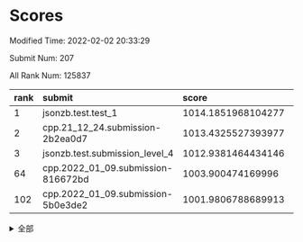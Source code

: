 # Scores

Modified Time: 2022-02-02 20:33:29

Submit Num: 207

All Rank Num: 125837

| rank |               submit               |       score        |       sigma        | pk_num |
| :--- | :--------------------------------- | :----------------- | :----------------- | :----- |
| 1    | jsonzb.test.test_1                 | 1014.1851968104277 | 0.8427267396938282 | 2428   |
| 2    | cpp.21_12_24.submission-2b2ea0d7   | 1013.4325527393977 | 0.7815687703754849 | 2432   |
| 3    | jsonzb.test.submission_level_4     | 1012.9381464434146 | 0.8287833636487425 | 2432   |
| 64   | cpp.2022_01_09.submission-816672bd | 1003.900474169996  | 0.7250109665819804 | 2433   |
| 102  | cpp.2022_01_09.submission-5b0e3de2 | 1001.9806788689913 | 0.7136253200520587 | 2429   |


<details>
<summary>全部</summary>

| rank |                 submit                 |       score        |       sigma        | pk_num |
| :--- | :------------------------------------- | :----------------- | :----------------- | :----- |
| 1    | jsonzb.test.test_1                     | 1014.1851968104277 | 0.8427267396938282 | 2428   |
| 2    | cpp.21_12_24.submission-2b2ea0d7       | 1013.4325527393977 | 0.7815687703754849 | 2432   |
| 3    | jsonzb.test.submission_level_4         | 1012.9381464434146 | 0.8287833636487425 | 2432   |
| 4    | gobigger.level_3.submission_level_3_29 | 1011.6506570576773 | 0.7926089044398797 | 2433   |
| 5    | gobigger.level_3.submission_level_3_2  | 1011.6498326955252 | 0.7829018322388619 | 2428   |
| 6    | gobigger.level_3.submission_level_3_27 | 1011.4386926051827 | 0.7855583807146941 | 2432   |
| 7    | gobigger.level_3.submission_level_3_32 | 1011.375697973334  | 0.7974909406248565 | 2429   |
| 8    | gobigger.level_3.submission_level_3_49 | 1011.287294076541  | 0.7794926697461508 | 2430   |
| 9    | gobigger.level_3.submission_level_3_16 | 1011.007563236976  | 0.7700994962338364 | 2431   |
| 10   | gobigger.level_3.submission_level_3_8  | 1010.9469457384281 | 0.7729488008232661 | 2438   |
| 11   | gobigger.level_3.submission_level_3_20 | 1010.9283223940402 | 0.7482848901910631 | 2433   |
| 12   | gobigger.level_3.submission_level_3_46 | 1010.9166710437952 | 0.7820441112562956 | 2433   |
| 13   | gobigger.level_3.submission_level_3_35 | 1010.8960258054645 | 0.7673786951146142 | 2431   |
| 14   | gobigger.level_3.submission_level_3_28 | 1010.8558433961816 | 0.7717485083712479 | 2434   |
| 15   | gobigger.level_3.submission_level_3_23 | 1010.7448755981768 | 0.7690608291032196 | 2434   |
| 16   | gobigger.level_3.submission_level_3_39 | 1010.5441402987802 | 0.7702304225879049 | 2432   |
| 17   | gobigger.level_3.submission_level_3_26 | 1010.4893284306839 | 0.7591946433753661 | 2430   |
| 18   | gobigger.level_3.submission_level_3_33 | 1010.3396318036479 | 0.7415082843976557 | 2433   |
| 19   | gobigger.level_3.submission_level_3_40 | 1010.2888957782461 | 0.7792462920184897 | 2434   |
| 20   | gobigger.level_3.submission_level_3_47 | 1010.2485298477623 | 0.7620448998885258 | 2434   |
| 21   | gobigger.level_3.submission_level_3_17 | 1010.2367151178656 | 0.7522323011451189 | 2428   |
| 22   | gobigger.level_3.submission_level_3_24 | 1010.1773638186057 | 0.7840869035527012 | 2435   |
| 23   | gobigger.level_3.submission_level_3_13 | 1010.0978216359289 | 0.7596724592142269 | 2432   |
| 24   | gobigger.level_3.submission_level_3_22 | 1010.0852142796293 | 0.7503499992767583 | 2428   |
| 25   | gobigger.level_3.submission_level_3_34 | 1010.071556102812  | 0.786335376309882  | 2428   |
| 26   | gobigger.level_3.submission_level_3_7  | 1009.9008873610258 | 0.7485396545615175 | 2434   |
| 27   | gobigger.level_3.submission_level_3_19 | 1009.8617389464974 | 0.7516404711111778 | 2432   |
| 28   | gobigger.level_3.submission_level_3_30 | 1009.7439505946536 | 0.7555632184841818 | 2427   |
| 29   | gobigger.level_3.submission_level_3_11 | 1009.7395497645963 | 0.7519200280358959 | 2433   |
| 30   | gobigger.level_3.submission_level_3_1  | 1009.6480091164887 | 0.7630901730137235 | 2429   |
| 31   | gobigger.level_3.submission_level_3_31 | 1009.6178260106949 | 0.7546264696929891 | 2432   |
| 32   | gobigger.level_3.submission_level_3_0  | 1009.5801141593522 | 0.7605856470976307 | 2434   |
| 33   | gobigger.level_3.submission_level_3_10 | 1009.561985858359  | 0.7470228214464879 | 2433   |
| 34   | gobigger.level_3.submission_level_3_44 | 1009.5205829259901 | 0.7508746159893709 | 2429   |
| 35   | gobigger.level_3.submission_level_3_12 | 1009.5018485431323 | 0.7380257281113491 | 2432   |
| 36   | gobigger.level_3.submission_level_3_15 | 1009.4725875075056 | 0.7660748654494295 | 2434   |
| 37   | gobigger.level_3.submission_level_3_41 | 1009.4067363970687 | 0.7717264344950566 | 2426   |
| 38   | gobigger.level_3.submission_level_3_37 | 1009.3932315932104 | 0.7580225966716408 | 2436   |
| 39   | gobigger.level_3.submission_level_3_43 | 1009.3925228924682 | 0.7689957075599738 | 2433   |
| 40   | gobigger.level_3.submission_level_3_4  | 1009.3259604277056 | 0.750253468578491  | 2429   |
| 41   | gobigger.level_3.submission_level_3_6  | 1009.2567593640692 | 0.7502279944554657 | 2431   |
| 42   | gobigger.level_3.submission_level_3_25 | 1009.2475574163768 | 0.7612459352682465 | 2435   |
| 43   | gobigger.level_3.submission_level_3_14 | 1009.2037327571302 | 0.7546074389091779 | 2434   |
| 44   | gobigger.level_3.submission_level_3_5  | 1009.1198015456107 | 0.7831940233023211 | 2434   |
| 45   | gobigger.level_3.submission_level_3_18 | 1009.1134311694136 | 0.7606675916031411 | 2433   |
| 46   | gobigger.level_3.submission_level_3_42 | 1008.9543910621929 | 0.7477055454921412 | 2432   |
| 47   | gobigger.level_3.submission_level_3_38 | 1008.9438971426804 | 0.7526581296737306 | 2430   |
| 48   | gobigger.level_3.submission_level_3_45 | 1008.928944211382  | 0.7561398838350252 | 2437   |
| 49   | gobigger.level_3.submission_level_3_36 | 1008.8953508053609 | 0.7628435887709971 | 2436   |
| 50   | gobigger.level_3.submission_level_3_9  | 1008.8373814781936 | 0.747404888395797  | 2428   |
| 51   | gobigger.level_3.submission_level_3_48 | 1008.6714600279214 | 0.7297669463324624 | 2428   |
| 52   | gobigger.level_3.submission_level_3_21 | 1008.6540674479089 | 0.7408145940164974 | 2431   |
| 53   | gobigger.level_3.submission_level_3_3  | 1008.3969128835287 | 0.7405986529950968 | 2430   |
| 54   | gobigger.level_1.submission_level_1_46 | 1004.4941373091604 | 0.720490718441256  | 2431   |
| 55   | gobigger.level_1.submission_level_1_10 | 1004.3610594782363 | 0.7265608500338336 | 2437   |
| 56   | gobigger.level_1.submission_level_1_5  | 1004.3278259815547 | 0.717099715361126  | 2430   |
| 57   | gobigger.level_1.submission_level_1_24 | 1004.289326771941  | 0.7225183071628821 | 2432   |
| 58   | gobigger.level_1.submission_level_1_4  | 1004.2402961060725 | 0.7216368251737865 | 2430   |
| 59   | gobigger.level_1.submission_level_1_31 | 1004.2202936711294 | 0.7182152015862734 | 2429   |
| 60   | gobigger.level_1.submission_level_1_23 | 1004.0345565840623 | 0.7128900014751368 | 2435   |
| 61   | gobigger.level_1.submission_level_1_12 | 1004.0277611489234 | 0.7293109799413173 | 2429   |
| 62   | gobigger.level_1.submission_level_1_42 | 1003.9342551921942 | 0.7083369911131314 | 2432   |
| 63   | gobigger.level_1.submission_level_1_15 | 1003.9055389663431 | 0.7246284962363151 | 2430   |
| 64   | cpp.2022_01_09.submission-816672bd     | 1003.900474169996  | 0.7250109665819804 | 2433   |
| 65   | gobigger.level_1.submission_level_1_25 | 1003.8871192533356 | 0.7061522178704351 | 2428   |
| 66   | gobigger.level_1.submission_level_1_26 | 1003.8842378553256 | 0.730736892858131  | 2431   |
| 67   | gobigger.level_1.submission_level_1_39 | 1003.7685577642686 | 0.7119536885759663 | 2430   |
| 68   | gobigger.level_1.submission_level_1_22 | 1003.7266783509978 | 0.7235261529246068 | 2436   |
| 69   | gobigger.level_1.submission_level_1_41 | 1003.7134169611179 | 0.7192887159170872 | 2431   |
| 70   | gobigger.level_1.submission_level_1_20 | 1003.6888091647694 | 0.7168497488229862 | 2430   |
| 71   | gobigger.level_1.submission_level_1_48 | 1003.5859640203557 | 0.725486654319188  | 2432   |
| 72   | gobigger.level_1.submission_level_1_43 | 1003.5839630025491 | 0.7164946127046009 | 2427   |
| 73   | gobigger.level_1.submission_level_1_36 | 1003.5838523607356 | 0.7201673537911015 | 2434   |
| 74   | gobigger.level_1.submission_level_1_29 | 1003.5800348951547 | 0.715572065242809  | 2434   |
| 75   | gobigger.level_1.submission_level_1_40 | 1003.5667828818977 | 0.7139789758714927 | 2429   |
| 76   | gobigger.level_1.submission_level_1_34 | 1003.4970682903187 | 0.7102699177273696 | 2436   |
| 77   | gobigger.level_1.submission_level_1_38 | 1003.487196491805  | 0.711637547950125  | 2435   |
| 78   | gobigger.level_1.submission_level_1_0  | 1003.4634687308682 | 0.7156672639517042 | 2433   |
| 79   | gobigger.level_1.submission_level_1_17 | 1003.4375071281852 | 0.7090659316735015 | 2437   |
| 80   | gobigger.level_1.submission_level_1_1  | 1003.4291079706671 | 0.71693916400232   | 2432   |
| 81   | gobigger.level_1.submission_level_1_6  | 1003.4009906314803 | 0.71333014666565   | 2432   |
| 82   | gobigger.level_1.submission_level_1_9  | 1003.3753627848679 | 0.7098867708226916 | 2431   |
| 83   | gobigger.level_1.submission_level_1_32 | 1003.3588815937152 | 0.7117936991176844 | 2435   |
| 84   | gobigger.level_1.submission_level_1_30 | 1003.2608861718991 | 0.713872799102338  | 2428   |
| 85   | gobigger.level_1.submission_level_1_44 | 1003.231875374134  | 0.7129336835535494 | 2432   |
| 86   | gobigger.level_1.submission_level_1_49 | 1003.2092832418039 | 0.7184157070971832 | 2428   |
| 87   | gobigger.level_1.submission_level_1_28 | 1003.2081494137055 | 0.7120563471368389 | 2430   |
| 88   | gobigger.level_1.submission_level_1_16 | 1003.0348194952335 | 0.7124881132463006 | 2430   |
| 89   | gobigger.level_1.submission_level_1_2  | 1002.9496481386317 | 0.7178571613171406 | 2435   |
| 90   | gobigger.level_1.submission_level_1_19 | 1002.9048176268369 | 0.7205667197320379 | 2433   |
| 91   | gobigger.level_1.submission_level_1_21 | 1002.8285974861151 | 0.7259591759460939 | 2432   |
| 92   | gobigger.level_1.submission_level_1_18 | 1002.8247752689025 | 0.7188224063583111 | 2438   |
| 93   | gobigger.level_1.submission_level_1_13 | 1002.8166356619636 | 0.732411346901963  | 2429   |
| 94   | gobigger.level_1.submission_level_1_7  | 1002.8164243077737 | 0.7126663449667524 | 2432   |
| 95   | gobigger.level_1.submission_level_1_14 | 1002.6556848595873 | 0.7160680549721002 | 2432   |
| 96   | gobigger.level_1.submission_level_1_37 | 1002.6507481167637 | 0.7235975268211509 | 2429   |
| 97   | gobigger.level_1.submission_level_1_47 | 1002.6474225522372 | 0.7210002075258896 | 2429   |
| 98   | gobigger.level_1.submission_level_1_8  | 1002.5846115858837 | 0.7188752446515586 | 2430   |
| 99   | gobigger.level_1.submission_level_1_45 | 1002.5727855795498 | 0.7239043928156064 | 2433   |
| 100  | gobigger.level_1.submission_level_1_27 | 1002.4812770541697 | 0.7069378065156819 | 2436   |
| 101  | gobigger.level_1.submission_level_1_3  | 1002.2838800611577 | 0.710953039117867  | 2435   |
| 102  | cpp.2022_01_09.submission-5b0e3de2     | 1001.9806788689913 | 0.7136253200520587 | 2429   |
| 103  | gobigger.level_1.submission_level_1_11 | 1001.847148908883  | 0.718531006589926  | 2431   |
| 104  | gobigger.level_1.submission_level_1_35 | 1001.5904186332806 | 0.7178559339508295 | 2432   |
| 105  | gobigger.level_1.submission_level_1_33 | 1001.4682710943287 | 0.720954719429251  | 2432   |
| 106  | gobigger.random.submission_random_22   | 997.8408797475792  | 0.7103000437571881 | 2431   |
| 107  | gobigger.random.submission_random_32   | 997.1799795388472  | 0.7022137434213512 | 2434   |
| 108  | gobigger.random.submission_random_12   | 997.0605050848543  | 0.7096478896721624 | 2431   |
| 109  | gobigger.random.submission_random_19   | 996.8989169060784  | 0.7050419692421067 | 2426   |
| 110  | gobigger.random.submission_random_48   | 996.7011402515507  | 0.6987087889492666 | 2431   |
| 111  | gobigger.random.submission_random_28   | 996.6478748934413  | 0.7151332027847295 | 2426   |
| 112  | gobigger.random.submission_random_41   | 996.5840909610871  | 0.7084668161217749 | 2433   |
| 113  | gobigger.random.submission_random_40   | 996.575091453487   | 0.7148117117748296 | 2434   |
| 114  | gobigger.random.submission_random_42   | 996.5641432934577  | 0.7262272678036659 | 2432   |
| 115  | gobigger.random.submission_random_6    | 996.5252468597454  | 0.714198826848203  | 2430   |
| 116  | gobigger.random.submission_random_21   | 996.4599987579742  | 0.7141629065616601 | 2432   |
| 117  | gobigger.random.submission_random_49   | 996.4505249170005  | 0.7047710125456854 | 2434   |
| 118  | gobigger.random.submission_random_24   | 996.2942825232794  | 0.7090672401900762 | 2431   |
| 119  | gobigger.random.submission_random_39   | 996.2634846957142  | 0.7107861186104825 | 2432   |
| 120  | gobigger.random.submission_random_46   | 996.2233863258615  | 0.709557472938589  | 2437   |
| 121  | gobigger.random.submission_random_27   | 996.2187788077975  | 0.7105035315363244 | 2430   |
| 122  | gobigger.random.submission_random_23   | 996.1272374568938  | 0.7071298865914181 | 2430   |
| 123  | gobigger.random.submission_random_9    | 996.1248407949382  | 0.7031141736420957 | 2431   |
| 124  | gobigger.random.submission_random_38   | 996.0960858948412  | 0.7125163630597499 | 2434   |
| 125  | gobigger.random.submission_random_16   | 996.0863239640577  | 0.7134875823237504 | 2435   |
| 126  | gobigger.random.submission_random_10   | 996.0460785187092  | 0.7147755243498853 | 2430   |
| 127  | gobigger.random.submission_random_25   | 995.9983393180121  | 0.6970694758641888 | 2433   |
| 128  | gobigger.random.submission_random_31   | 995.9856647310031  | 0.7120686619927235 | 2433   |
| 129  | gobigger.random.submission_random_36   | 995.9729855907542  | 0.70198816448849   | 2427   |
| 130  | gobigger.random.submission_random_29   | 995.9624120760423  | 0.706940345161782  | 2434   |
| 131  | gobigger.random.submission_random_30   | 995.8949842526225  | 0.7227076744683396 | 2432   |
| 132  | gobigger.random.submission_random_11   | 995.88464381745    | 0.7070100996254843 | 2435   |
| 133  | gobigger.random.submission_random_26   | 995.8625537541213  | 0.7095210170109627 | 2433   |
| 134  | gobigger.random.submission_random_1    | 995.7896008049481  | 0.6994634972626432 | 2431   |
| 135  | gobigger.random.submission_random_17   | 995.6752720365128  | 0.7088294572473237 | 2434   |
| 136  | gobigger.random.submission_random_47   | 995.667104420673   | 0.702198946539442  | 2434   |
| 137  | gobigger.random.submission_random_15   | 995.6422467494062  | 0.7141225155042078 | 2431   |
| 138  | gobigger.random.submission_random_8    | 995.6356005166334  | 0.7028923277560718 | 2428   |
| 139  | gobigger.random.submission_random_2    | 995.579422625279   | 0.722079498810909  | 2430   |
| 140  | gobigger.random.submission_random_34   | 995.5111303739682  | 0.7204471461582612 | 2426   |
| 141  | gobigger.random.submission_random_44   | 995.5030881148779  | 0.7210226812153854 | 2430   |
| 142  | gobigger.random.submission_random_4    | 995.4823419551499  | 0.7295031729640384 | 2432   |
| 143  | gobigger.random.submission_random_45   | 995.4663289566712  | 0.6975691068092366 | 2434   |
| 144  | gobigger.random.submission_random_3    | 995.3678307150117  | 0.7188524594588482 | 2434   |
| 145  | gobigger.random.submission_random_5    | 995.3471063160976  | 0.7031257323085832 | 2427   |
| 146  | gobigger.random.submission_random_13   | 995.2379497093451  | 0.7047245845750552 | 2434   |
| 147  | gobigger.random.submission_random_18   | 995.2141960022896  | 0.7043419425138946 | 2427   |
| 148  | gobigger.random.submission_random_20   | 995.1140068648454  | 0.7183607408040403 | 2431   |
| 149  | gobigger.random.submission_random_7    | 994.9993513604036  | 0.7021118660661185 | 2430   |
| 150  | gobigger.random.submission_random_37   | 994.9868752406619  | 0.7091813750465282 | 2432   |
| 151  | gobigger.random.submission_random_43   | 994.8762492440837  | 0.7171447520966325 | 2429   |
| 152  | gobigger.random.submission_random_14   | 994.7319083080528  | 0.7197844755277601 | 2428   |
| 153  | gobigger.random.submission_random_35   | 994.641936229574   | 0.7256778177660408 | 2430   |
| 154  | gobigger.random.submission_random_33   | 994.5307406206342  | 0.7286084158926741 | 2429   |
| 155  | gobigger.level_2.submission_level_2_34 | 993.9295255974041  | 0.7411447159713751 | 2436   |
| 156  | gobigger.level_2.submission_level_2_20 | 993.7657384566302  | 0.737910623156166  | 2430   |
| 157  | gobigger.random.submission_random_0    | 993.6825367833579  | 0.7122940900366372 | 2424   |
| 158  | gobigger.level_2.submission_level_2_8  | 993.2657458735052  | 0.7325055828709209 | 2436   |
| 159  | gobigger.level_2.submission_level_2_10 | 993.1037170403964  | 0.7405595138268587 | 2436   |
| 160  | gobigger.level_2.submission_level_2_49 | 993.0592587850841  | 0.724764844127699  | 2428   |
| 161  | gobigger.level_2.submission_level_2_39 | 993.0587079372563  | 0.740002559807745  | 2433   |
| 162  | gobigger.level_2.submission_level_2_31 | 993.0555220545144  | 0.7279651676732316 | 2437   |
| 163  | gobigger.level_2.submission_level_2_36 | 992.9086225258816  | 0.7402305805096469 | 2432   |
| 164  | gobigger.level_2.submission_level_2_19 | 992.7605915698359  | 0.7383996827582395 | 2434   |
| 165  | gobigger.level_2.submission_level_2_0  | 992.7317667592275  | 0.7473573799938308 | 2438   |
| 166  | gobigger.level_2.submission_level_2_1  | 992.7233514321966  | 0.7125005598954455 | 2432   |
| 167  | gobigger.level_2.submission_level_2_40 | 992.6982023356175  | 0.7220805127273613 | 2425   |
| 168  | gobigger.level_2.submission_level_2_37 | 992.6449815941102  | 0.7457450709841744 | 2429   |
| 169  | gobigger.level_2.submission_level_2_23 | 992.6363333155143  | 0.7311085575336428 | 2425   |
| 170  | gobigger.level_2.submission_level_2_2  | 992.6210289264169  | 0.7317855895500827 | 2426   |
| 171  | gobigger.level_2.submission_level_2_46 | 992.5706153731608  | 0.7426201997028538 | 2430   |
| 172  | gobigger.level_2.submission_level_2_11 | 992.4971582153843  | 0.7566139955817526 | 2435   |
| 173  | gobigger.level_2.submission_level_2_28 | 992.4836037212892  | 0.7618840893685189 | 2426   |
| 174  | gobigger.level_2.submission_level_2_17 | 992.4407702912442  | 0.7305585924037533 | 2430   |
| 175  | gobigger.level_2.submission_level_2_21 | 992.3616057803159  | 0.7333101613688866 | 2431   |
| 176  | gobigger.level_2.submission_level_2_7  | 992.3318046292992  | 0.7435804706573748 | 2430   |
| 177  | gobigger.level_2.submission_level_2_6  | 992.1693964280646  | 0.7372388236811446 | 2430   |
| 178  | gobigger.level_2.submission_level_2_45 | 992.1359885240935  | 0.7400231262465901 | 2436   |
| 179  | gobigger.level_2.submission_level_2_16 | 992.1161431307705  | 0.7514783952729808 | 2427   |
| 180  | gobigger.level_2.submission_level_2_26 | 992.0994554433184  | 0.7353938393854712 | 2435   |
| 181  | gobigger.level_2.submission_level_2_3  | 992.0913966143289  | 0.7321946517278574 | 2432   |
| 182  | gobigger.level_2.submission_level_2_13 | 992.0883829427198  | 0.7396607123415267 | 2431   |
| 183  | gobigger.level_2.submission_level_2_48 | 991.9828855255514  | 0.7408324487245826 | 2430   |
| 184  | gobigger.level_2.submission_level_2_38 | 991.9048110748845  | 0.7344423414546245 | 2433   |
| 185  | gobigger.level_2.submission_level_2_29 | 991.8902627450989  | 0.7516246596361507 | 2435   |
| 186  | gobigger.level_2.submission_level_2_22 | 991.8454031245062  | 0.7311805995733008 | 2432   |
| 187  | gobigger.level_2.submission_level_2_14 | 991.8048216810546  | 0.7345155559451472 | 2431   |
| 188  | gobigger.level_2.submission_level_2_33 | 991.7683433081717  | 0.7338357482168452 | 2433   |
| 189  | gobigger.level_2.submission_level_2_27 | 991.7536565937856  | 0.7605027369054775 | 2435   |
| 190  | gobigger.level_2.submission_level_2_35 | 991.6914420612433  | 0.7568509567890556 | 2423   |
| 191  | gobigger.level_2.submission_level_2_44 | 991.6673354904668  | 0.7729629215491299 | 2434   |
| 192  | gobigger.level_2.submission_level_2_12 | 991.6162129371224  | 0.7578410283207243 | 2434   |
| 193  | gobigger.level_2.submission_level_2_32 | 991.5064088894493  | 0.7587406785328668 | 2435   |
| 194  | gobigger.level_2.submission_level_2_41 | 991.4738915075159  | 0.7337517672736461 | 2430   |
| 195  | gobigger.level_2.submission_level_2_30 | 991.3274694017305  | 0.7623005043608633 | 2429   |
| 196  | gobigger.level_2.submission_level_2_15 | 991.297139198523   | 0.7569123981174094 | 2429   |
| 197  | gobigger.level_2.submission_level_2_42 | 991.2714827017734  | 0.7512502579102243 | 2434   |
| 198  | gobigger.level_2.submission_level_2_24 | 991.2001177488014  | 0.7639896805456199 | 2433   |
| 199  | gobigger.level_2.submission_level_2_9  | 991.1683396347171  | 0.7533882797543131 | 2430   |
| 200  | gobigger.level_2.submission_level_2_5  | 990.9438692370444  | 0.7514471989045552 | 2432   |
| 201  | gobigger.level_2.submission_level_2_25 | 990.874399939485   | 0.7594926097031282 | 2431   |
| 202  | gobigger.level_2.submission_level_2_18 | 990.8351125271296  | 0.7647098882154694 | 2430   |
| 203  | gobigger.level_2.submission_level_2_4  | 990.6092729947337  | 0.7866974313466172 | 2433   |
| 204  | gobigger.level_2.submission_level_2_47 | 990.3672880784469  | 0.7607020590051368 | 2433   |
| 205  | gobigger.level_2.submission_level_2_43 | 990.3372657020194  | 0.788123773137266  | 2436   |
| 206  | gobigger.none.submission_none_0        | 976.4110841292119  | 1.441590565646313  | 2432   |
| 207  | gobigger.none.submission_none_1        | 976.2719313938923  | 1.392532737664362  | 2438   |

</details>